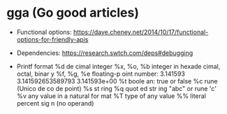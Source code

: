 # gga (Go good articles)


* Functional options: https://dave.cheney.net/2014/10/17/functional-options-for-friendly-apis
* Dependencies: https://research.swtch.com/deps#debugging

* Printf format
%d de cimal integer
%x, %o, %b integer in hexade cimal, octal, binar y
%f, %g, %e floating-p oint number: 3.141593 3.141592653589793 3.141593e+00
%t boole an: true or false
%c rune (Unico de co de point)
%s st ring
%q quot ed str ing "abc" or rune 'c'
%v any value in a natural for mat
%T type of any value
%% literal percent sig n (no operand)
